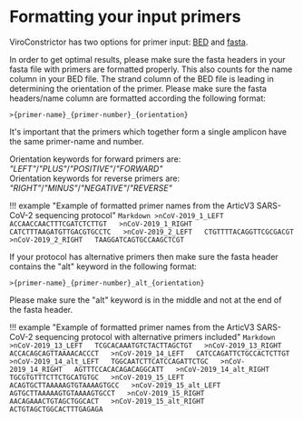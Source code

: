 # Formatting your input primers

ViroConstrictor has two options for primer input: [BED](https://en.wikipedia.org/wiki/BED_(file_format)) and [fasta](https://en.wikipedia.org/wiki/FASTA_format).

In order to get optimal results, please make sure the fasta headers in your fasta file with primers are formatted properly. 
This also counts for the name column in your BED file.
The strand column of the BED file is leading in determining the orientation of the primer.
Please make sure the fasta headers/name column are formatted according the following format:

`>{primer-name}_{primer-number}_{orientation}`

It's important that the primers which together form a single amplicon have the same primer-name and number.  

Orientation keywords for forward primers are: *"LEFT"*/*"PLUS"*/*"POSITIVE"*/*"FORWARD"*  
Orientation keywords for reverse primers are: *"RIGHT"*/*"MINUS"*/*"NEGATIVE"*/*"REVERSE"*

!!! example "Example of formatted primer names from the ArticV3 SARS-CoV-2 sequencing protocol"
    ```Markdown
    >nCoV-2019_1_LEFT  
    ACCAACCAACTTTCGATCTCTTGT  
    >nCoV-2019_1_RIGHT  
    CATCTTTAAGATGTTGACGTGCCTC  
    >nCoV-2019_2_LEFT  
    CTGTTTTACAGGTTCGCGACGT  
    >nCoV-2019_2_RIGHT  
    TAAGGATCAGTGCCAAGCTCGT
    ```

If your protocol has alternative primers then make sure the fasta header contains the "alt" keyword in the following format:

`>{primer-name}_{primer-number}_alt_{orientation}`  

Please make sure the "alt" keyword is in the middle and not at the end of the fasta header.

!!! example "Example of formatted primer names from the ArticV3 SARS-CoV-2 sequencing protocol with alternative primers included"
    ```Markdown
    >nCoV-2019_13_LEFT  
    TCGCACAAATGTCTACTTAGCTGT  
    >nCoV-2019_13_RIGHT  
    ACCACAGCAGTTAAAACACCCT  
    >nCoV-2019_14_LEFT  
    CATCCAGATTCTGCCACTCTTGT  
    >nCoV-2019_14_alt_LEFT  
    TGGCAATCTTCATCCAGATTCTGC  
    >nCoV-2019_14_RIGHT  
    AGTTTCCACACAGACAGGCATT  
    >nCoV-2019_14_alt_RIGHT  
    TGCGTGTTTCTTCTGCATGTGC  
    >nCoV-2019_15_LEFT  
    ACAGTGCTTAAAAAGTGTAAAAGTGCC  
    >nCoV-2019_15_alt_LEFT  
    AGTGCTTAAAAAGTGTAAAAGTGCCT  
    >nCoV-2019_15_RIGHT  
    AACAGAAACTGTAGCTGGCACT  
    >nCoV-2019_15_alt_RIGHT  
    ACTGTAGCTGGCACTTTGAGAGA
    ```
